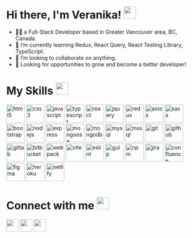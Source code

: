 # Hi there, I'm Veranika! <img src = "https://raw.githubusercontent.com/rahulbanerjee26/githubProfileReadmeGenerator/main/gifs/wave.gif" width = 32px height='32px'> 

* 👩‍💻 a Full-Stack Developer based in Greater Vancouver area, BC, Canada.  
* 🌱 I’m currently learning Redux, React Query, React Testing Library, TypeScript.
* 👯 I’m looking to collaborate on anything.
* 🙌 Looking for opportunities to grow and become a better developer!

# My Skills <img src = "https://raw.githubusercontent.com/rahulbanerjee26/githubProfileReadmeGenerator/main/gifs/code.gif" width = 32px height=32px>
<span>
<img alt="html5" height="48px" src="https://cdn.jsdelivr.net/gh/devicons/devicon@latest/icons/html5/html5-original-wordmark.svg" />
<img alt="css3" height="48px" src="https://cdn.jsdelivr.net/gh/devicons/devicon@latest/icons/css3/css3-original.svg" />
<img alt="javascript" height="48px" src="https://cdn.jsdelivr.net/gh/devicons/devicon/icons/javascript/javascript-plain.svg" />
<img alt="typescript" height="48px" src="https://cdn.jsdelivr.net/gh/devicons/devicon/icons/typescript/typescript-original.svg" />
<img alt="react" height="48px" src="https://cdn.jsdelivr.net/gh/devicons/devicon/icons/react/react-original-wordmark.svg" />
<img alt="jquery" height="48px" src="https://cdn.jsdelivr.net/gh/devicons/devicon/icons/jquery/jquery-original-wordmark.svg" />
<img alt="redux" height="48px" src="https://cdn.jsdelivr.net/gh/devicons/devicon@latest/icons/redux/redux-original.svg" />
<img alt="axios" height="48px" src="https://cdn.jsdelivr.net/gh/devicons/devicon@latest/icons/axios/axios-plain-wordmark.svg" />
<img alt="sass" height="48px" src="https://cdn.jsdelivr.net/gh/devicons/devicon/icons/sass/sass-original.svg" />
<img alt="bootstrap" height="48px" src="https://cdn.jsdelivr.net/gh/devicons/devicon/icons/bootstrap/bootstrap-plain-wordmark.svg" />
<img alt="nodejs" height="48px" src="https://cdn.jsdelivr.net/gh/devicons/devicon/icons/nodejs/nodejs-original-wordmark.svg" />
<img alt="express" height="48px" src="https://cdn.jsdelivr.net/gh/devicons/devicon@latest/icons/express/express-original.svg" />
<img alt="mongoose" height="48px" src="https://cdn.jsdelivr.net/gh/devicons/devicon@latest/icons/mongoose/mongoose-original-wordmark.svg" />
<img alt="mongodb" height="48px" src="https://cdn.jsdelivr.net/gh/devicons/devicon/icons/mongodb/mongodb-original-wordmark.svg" />
<img alt="mysql" height="48px" src="https://cdn.jsdelivr.net/gh/devicons/devicon/icons/mysql/mysql-original-wordmark.svg" />
<img alt="mssql" height="48px" src="https://cdn.jsdelivr.net/gh/devicons/devicon@latest/icons/microsoftsqlserver/microsoftsqlserver-original-wordmark.svg" />
<img alt="git" height="48px" src="https://cdn.jsdelivr.net/gh/devicons/devicon/icons/git/git-original-wordmark.svg" />
<img alt="github" height="48px" src="https://cdn.jsdelivr.net/gh/devicons/devicon@latest/icons/github/github-original-wordmark.svg" />
<img alt="gitlab" height="48px" src="https://cdn.jsdelivr.net/gh/devicons/devicon@latest/icons/gitlab/gitlab-original-wordmark.svg" />
<img alt="bitbucket" height="48px" src="https://cdn.jsdelivr.net/gh/devicons/devicon@latest/icons/bitbucket/bitbucket-original-wordmark.svg" />
<img alt="webpack" height="48px" src="https://cdn.jsdelivr.net/gh/devicons/devicon@latest/icons/webpack/webpack-original-wordmark.svg" />
<img alt="vite" height="48px" src="https://cdn.jsdelivr.net/gh/devicons/devicon@latest/icons/vitejs/vitejs-original.svg" />
<img alt="eslint" height="48px" src="https://cdn.jsdelivr.net/gh/devicons/devicon@latest/icons/eslint/eslint-original-wordmark.svg" />
<img alt="gulp" height="48px" src="https://cdn.jsdelivr.net/gh/devicons/devicon@latest/icons/gulp/gulp-plain.svg" />
<img alt="npm" height="48px" src="https://cdn.jsdelivr.net/gh/devicons/devicon@latest/icons/npm/npm-original-wordmark.svg" />
<img alt="jira" height="48px" src="https://cdn.jsdelivr.net/gh/devicons/devicon@latest/icons/jira/jira-original-wordmark.svg" />
<img alt="confluence" height="48px" src="https://cdn.jsdelivr.net/gh/devicons/devicon@latest/icons/confluence/confluence-original-wordmark.svg" />
<img alt="figma" height="48px" src="https://cdn.jsdelivr.net/gh/devicons/devicon@latest/icons/figma/figma-original.svg" />
<img alt="heroku" height="48px" src="https://cdn.jsdelivr.net/gh/devicons/devicon/icons/heroku/heroku-original-wordmark.svg" />
<img alt="netlify" height="48px" src="https://www.vectorlogo.zone/logos/netlify/netlify-ar21.svg" />
<span/>

# Connect with me <img src='https://raw.githubusercontent.com/rahulbanerjee26/githubProfileReadmeGenerator/main/gifs/handShake.gif' width="32px" height=32px>
<a href = 'https://www.linkedin.com/in/veranikakarpava'> <img width = '32px' align= 'center' src="https://raw.githubusercontent.com/rahulbanerjee26/githubAboutMeGenerator/main/icons/linked-in-alt.svg"/></a> 
<a href = 'https://www.veranika.site'> <img width = '32px' align= 'center' src="https://raw.githubusercontent.com/rahulbanerjee26/githubAboutMeGenerator/main/icons/portfolio.png"/></a> 
<a href = 'https://www.github.com/veranika-karpava'> <img width = '32px' align= 'center' src="https://raw.githubusercontent.com/rahulbanerjee26/githubAboutMeGenerator/main/icons/github.svg"/></a>   
